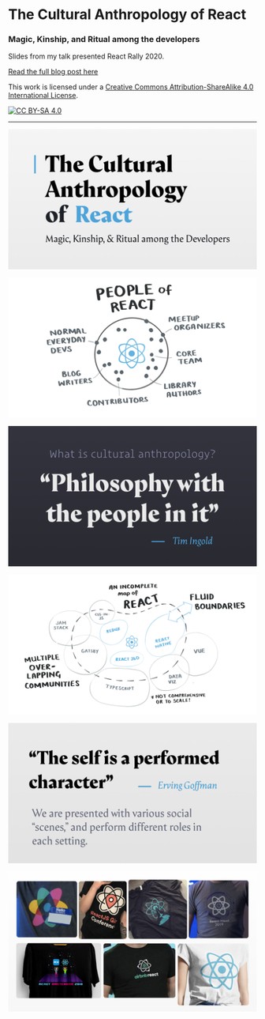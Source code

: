 # The Cultural Anthropology of React
### Magic, Kinship, and Ritual among the developers

Slides from my talk presented React Rally 2020.

[Read the full blog post here](http://maggieappleton.com/anthropology-react)

This work is licensed under a
[Creative Commons Attribution-ShareAlike 4.0 International License][cc-by-sa].

[![CC BY-SA 4.0][cc-by-sa-image]][cc-by-sa]

[cc-by-sa]: http://creativecommons.org/licenses/by-sa/4.0/
[cc-by-sa-image]: https://licensebuttons.net/l/by-sa/4.0/88x31.png
[cc-by-sa-shield]: https://img.shields.io/badge/License-CC%20BY--SA%204.0-lightgrey.svg

---

![](slides/ReactRally2020-Draft1.001.png)

![](slides/ReactRally2020-Draft1.010.png)

![](slides/ReactRally2020-Draft1.012.png)

![](slides/ReactRally2020-Draft1.015.png)

![](slides/ReactRally2020-Draft1.025.png)

![](slides/ReactRally2020-Draft1.031.png)
